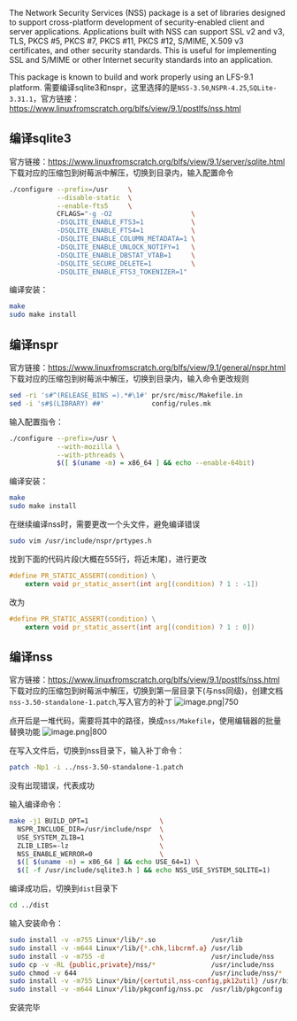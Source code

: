 The Network Security Services (NSS) package is a set of libraries designed to support cross-platform development of security-enabled client and server applications. Applications built with NSS can support SSL v2 and v3, TLS, PKCS #5, PKCS #7, PKCS #11, PKCS #12, S/MIME, X.509 v3 certificates, and other security standards. This is useful for implementing SSL and S/MIME or other Internet security standards into an application.

This package is known to build and work properly using an LFS-9.1 platform.
需要编译sqlite3和nspr，这里选择的是`NSS-3.50`,`NSPR-4.25`,`SQLite-3.31.1`，官方链接：https://www.linuxfromscratch.org/blfs/view/9.1/postlfs/nss.html

## 编译sqlite3
官方链接：https://www.linuxfromscratch.org/blfs/view/9.1/server/sqlite.html
下载对应的压缩包到树莓派中解压，切换到目录内，输入配置命令
```bash
./configure --prefix=/usr     \
            --disable-static  \
            --enable-fts5     \
            CFLAGS="-g -O2                    \
            -DSQLITE_ENABLE_FTS3=1            \
            -DSQLITE_ENABLE_FTS4=1            \
            -DSQLITE_ENABLE_COLUMN_METADATA=1 \
            -DSQLITE_ENABLE_UNLOCK_NOTIFY=1   \
            -DSQLITE_ENABLE_DBSTAT_VTAB=1     \
            -DSQLITE_SECURE_DELETE=1          \
            -DSQLITE_ENABLE_FTS3_TOKENIZER=1"
```

编译安装：
```bash
make
sudo make install
```

## 编译nspr
官方链接：https://www.linuxfromscratch.org/blfs/view/9.1/general/nspr.html
下载对应的压缩包到树莓派中解压，切换到目录内，输入命令更改规则
```bash
sed -ri 's#^(RELEASE_BINS =).*#\1#' pr/src/misc/Makefile.in
sed -i 's#$(LIBRARY) ##'            config/rules.mk
```

输入配置指令：
```bash
./configure --prefix=/usr \
            --with-mozilla \
            --with-pthreads \
            $([ $(uname -m) = x86_64 ] && echo --enable-64bit)
```

编译安装：
```bash
make
sudo make install
```

在继续编译nss时，需要更改一个头文件，避免编译错误
```bash
sudo vim /usr/include/nspr/prtypes.h
```

找到下面的代码片段(大概在555行，将近末尾)，进行更改
```c
#define PR_STATIC_ASSERT(condition) \
    extern void pr_static_assert(int arg[(condition) ? 1 : -1])
```

改为
```c
#define PR_STATIC_ASSERT(condition) \
    extern void pr_static_assert(int arg[(condition) ? 1 : 0])
```

## 编译nss
官方链接：https://www.linuxfromscratch.org/blfs/view/9.1/postlfs/nss.html
下载对应的压缩包到树莓派中解压，切换到第一层目录下(与nss同级)，创建文档`nss-3.50-standalone-1.patch`,写入官方的补丁
![image.png|750](https://cdn.jsdelivr.net/gh/xuezhaorong/Picgo//Source/fix-dir/picgo/picgo-clipboard-images/2024/11/15/19-25-48-3de40e8b48a14bf0f1494f909474eae8-20241115192547-0775f8.png)

点开后是一堆代码，需要将其中的路径，换成`nss/Makefile`，使用编辑器的批量替换功能
![image.png|800](https://cdn.jsdelivr.net/gh/xuezhaorong/Picgo//Source/fix-dir/picgo/picgo-clipboard-images/2024/11/15/19-27-07-2fd210c0e578d6d02df0afdfdaf6de8f-20241115192706-2a3840.png)

在写入文件后，切换到nss目录下，输入补丁命令：
```bash
patch -Np1 -i ../nss-3.50-standalone-1.patch
```
没有出现错误，代表成功

输入编译命令：
```bash
make -j1 BUILD_OPT=1                  \
  NSPR_INCLUDE_DIR=/usr/include/nspr  \
  USE_SYSTEM_ZLIB=1                   \
  ZLIB_LIBS=-lz                       \
  NSS_ENABLE_WERROR=0                 \
  $([ $(uname -m) = x86_64 ] && echo USE_64=1) \
  $([ -f /usr/include/sqlite3.h ] && echo NSS_USE_SYSTEM_SQLITE=1)
```

编译成功后，切换到`dist`目录下
```bash
cd ../dist
```
输入安装命令：
```bash
sudo install -v -m755 Linux*/lib/*.so              /usr/lib
sudo install -v -m644 Linux*/lib/{*.chk,libcrmf.a} /usr/lib
sudo install -v -m755 -d                           /usr/include/nss
sudo cp -v -RL {public,private}/nss/*              /usr/include/nss
sudo chmod -v 644                                  /usr/include/nss/*
sudo install -v -m755 Linux*/bin/{certutil,nss-config,pk12util} /usr/bin
sudo install -v -m644 Linux*/lib/pkgconfig/nss.pc  /usr/lib/pkgconfig
```

安装完毕
